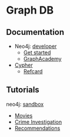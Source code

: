 # Graph DB

## Documentation

- Neo4j: [developer](https://neo4j.com/developer/)
  - [Get started](https://neo4j.com/developer/get-started)
  - [GraphAcademy](https://neo4j.com/graphacademy)
- [Cypher](https://neo4j.com/docs/cypher-manual/current/)
  - [Refcard](https://neo4j.com/docs/cypher-refcard/current/)

## Tutorials

neo4j: [sandbox](https://sandbox.neo4j.com)

- [Movies](tutorials/movies/README.md)
- [Crime Investigation](tutorials/crime-investigation/README.md)
- [Recommendations](tutorials/recommendations/README.md)